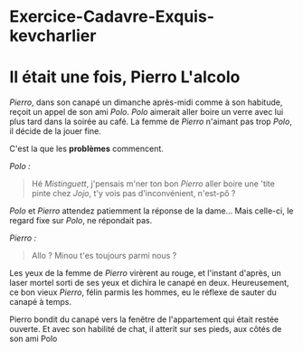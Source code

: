 # Exercice-Cadavre-Exquis-kevcharlier

# Il était une fois, Pierro L'alcolo

*Pierro*, dans son canapé un dimanche après-midi comme à son habitude, reçoit un appel de son ami *Polo*. *Polo* aimerait aller boire un verre avec lui plus tard dans la soirée au café. La femme de *Pierro* n'aimant pas trop *Polo*, il décide de la jouer fine.

C'est la que les **problèmes** commencent. 

*Polo :*
> Hé *Mistinguett*, j'pensais m'ner ton bon *Pierro* aller boire une 'tite pinte chez *Jojo*, t'y vois pas d'inconvénient, n'est-pô ?

*Polo* et *Pierro* attendez patiemment la réponse de la dame... Mais celle-ci, le regard fixe sur *Polo*, ne répondait pas.

*Pierro :*
> Allo ? Minou t'es toujours parmi nous ?

Les yeux de la femme de *Pierro* virèrent au rouge, et l'instant d'après, un laser mortel sorti de ses yeux et dichira le canapé en deux. Heureusement, ce bon vieux *Pierro*, félin parmis les hommes, eu le réflexe de sauter du canapé à temps.

Pierro bondit du canapé vers la fenêtre de l'appartement qui était restée ouverte. Et avec son habilité de chat, il atterit sur ses pieds, aux côtés de son ami Polo
